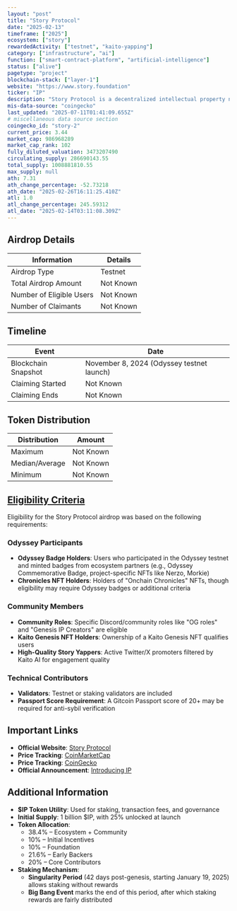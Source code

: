 ```yaml
---
layout: "post"
title: "Story Protocol"
date: "2025-02-13"
timeframe: ["2025"]
ecosystem: ["story"]
rewardedActivity: ["testnet", "kaito-yapping"]
category: ["infrastructure", "ai"]
function: ["smart-contract-platform", "artificial-intelligence"]
status: ["alive"]
pagetype: "project"
blockchain-stack: ["layer-1"]
website: "https://www.story.foundation"
ticker: "IP"
description: "Story Protocol is a decentralized intellectual property network that transforms IP into a programmable asset class for AI and Web3 applications."
mis-data-source: "coingecko"
last_updated: "2025-07-11T01:41:09.655Z"
# miscellaneous data source section
coingecko_id: "story-2"
current_price: 3.44
market_cap: 986968289
market_cap_rank: 102
fully_diluted_valuation: 3473207490
circulating_supply: 286690143.55
total_supply: 1008881810.55
max_supply: null
ath: 7.31
ath_change_percentage: -52.73218
ath_date: "2025-02-26T16:11:25.410Z"
atl: 1.0
atl_change_percentage: 245.59312
atl_date: "2025-02-14T03:11:08.309Z"
---
```


## Airdrop Details

| Information              | Details   |
| ------------------------ | --------- |
| Airdrop Type             | Testnet   |
| Total Airdrop Amount     | Not Known |
| Number of Eligible Users | Not Known |
| Number of Claimants      | Not Known |

## Timeline

| Event               | Date                                      |
| ------------------- | ----------------------------------------- |
| Blockchain Snapshot | November 8, 2024 (Odyssey testnet launch) |
| Claiming Started    | Not Known                                 |
| Claiming Ends       | Not Known                                 |

## Token Distribution

| Distribution   | Amount    |
| -------------- | --------- |
| Maximum        | Not Known |
| Median/Average | Not Known |
| Minimum        | Not Known |

## [Eligibility Criteria](https://x.com/StoryProtocol/status/1889952908697018688)

Eligibility for the Story Protocol airdrop was based on the following requirements:

### Odyssey Participants
- **Odyssey Badge Holders**: Users who participated in the Odyssey testnet and minted badges from ecosystem partners (e.g., Odyssey Commemorative Badge, project-specific NFTs like Nerzo, Morkie)
- **Chronicles NFT Holders**: Holders of "Onchain Chronicles" NFTs, though eligibility may require Odyssey badges or additional criteria

### Community Members
- **Community Roles**: Specific Discord/community roles like "OG roles" and "Genesis IP Creators" are eligible
- **Kaito Genesis NFT Holders**: Ownership of a Kaito Genesis NFT qualifies users
- **High-Quality Story Yappers**: Active Twitter/X promoters filtered by Kaito AI for engagement quality

### Technical Contributors
- **Validators**: Testnet or staking validators are included
- **Passport Score Requirement**: A Gitcoin Passport score of 20+ may be required for anti-sybil verification

## Important Links

- **Official Website**: [Story Protocol](https://www.story.foundation)
- **Price Tracking**: [CoinMarketCap](https://coinmarketcap.com/currencies/story)
- **Price Tracking**: [CoinGecko](https://www.coingecko.com/en/coins/story)
- **Official Announcement**: [Introducing IP](https://www.story.foundation/blog/introducing-ip)

## Additional Information

- **$IP Token Utility**: Used for staking, transaction fees, and governance
- **Initial Supply**: 1 billion $IP, with 25% unlocked at launch
- **Token Allocation**:
  - 38.4% – Ecosystem + Community
  - 10% – Initial Incentives
  - 10% – Foundation
  - 21.6% – Early Backers
  - 20% – Core Contributors
- **Staking Mechanism**:
  - **Singularity Period** (42 days post-genesis, starting January 19, 2025) allows staking without rewards
  - **Big Bang Event** marks the end of this period, after which staking rewards are fairly distributed